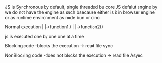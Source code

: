 JS is Synchronous by default, single threaded bu core JS defalut engine by we do not have the engine as such bsecause either is it in browser engine or as runtime environment as node bun or dino


Normal execution 
  | 
  |->function1()
  |
  |->function2() 

  js is executed one by one one at a time



  Blocking code
  -blocks the  execution -> read file sync

  NonBlocking code
  -does not blocks the  execution -> read file Async